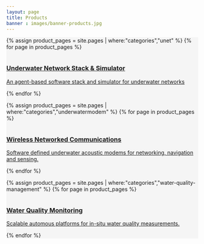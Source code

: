 ```yaml
---
layout: page
title: Products
banner : images/banner-products.jpg
---
```


<div class='full' style='background: #f5f5f5'>

  {% assign product_pages = site.pages | where:"categories","unet" %}
  {% for page in product_pages %}
  <div class ='product' style='width:98.7%'>
  <a href="{{site.baseurl}}{{page.url}}">
    <img alt="" src="{{site.baseurl}}/{{page.thumbnail}}"/>
    <div class='small-3 columns'>     
    </div>
    <div class='small-8 columns'>
    <div class='content'>
    <h3 style="text-transform: none;">Underwater Network Stack & Simulator</h3>
    <p>An agent-based software stack and simulator for underwater networks</p>
    </div>
  </div>
  </a>
  </div>
  {% endfor %}

  {% assign product_pages = site.pages | where:"categories","underwatermodem" %}
  {% for page in product_pages %}
  <div class ='product' style='background:#F5F5F5;'>
    <a href="{{site.baseurl}}{{page.url}}"> 
    <div class='small-8 columns'>
    <div class='content'>
    <h3 style="text-transform: none;">Wireless Networked Communications</h3>
    <p>Software defined underwater acoustic modems for networking, navigation and sensing.</p>
    </div>
    </div>
    <div class='small-3 columns'>
    <img style='float:right;margin-bottom: 0 auto' alt="" src="{{site.baseurl}}/{{page.thumbnail}}"/>
    </div>
    </a>
  </div> 
  {% endfor %}

  {% assign product_pages = site.pages | where:"categories","water-quality-management" %}
  {% for page in product_pages %}
  <div class ='product' style='width:98.7%;'>
    <a href="{{site.baseurl}}{{page.url}}">
    <img class='img-rounded' alt="" src="{{site.baseurl}}/{{page.thumbnail}}"/>
    <div class='small-3 columns'>      
    </div>
    <div class='small-8 columns'>
    <div class='content'>
    <h3 style="text-transform: none;">Water Quality Monitoring</h3>
    <p>Scalable automous platforms for in-situ water quality measurements.</p>
    </div>
    </div>
    </a>
  </div>
    {% endfor %}

</div>
